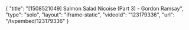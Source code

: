 {
    "title": "[1508521049] Salmon Salad Nicoise (Part 3) - Gordon Ramsay",
    "type": "solo",
    "layout": "iframe-static",
    "videoId": "123179336",
    "url": "\/tvpembed\/123179336"
}